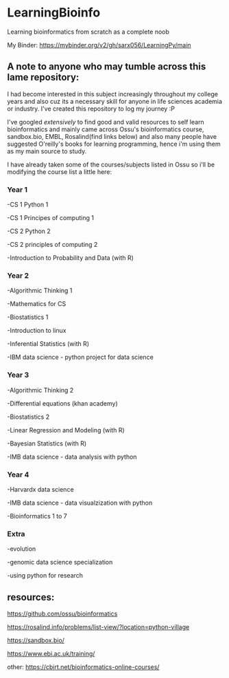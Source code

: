 # LearningBioinfo
Learning bioinformatics from scratch as a complete noob 

My Binder: 
https://mybinder.org/v2/gh/sarx056/LearningPy/main

## A note to anyone who may tumble across this lame repository: 

I had become interested in this subject increasingly throughout my college years and also cuz its a necessary skill for anyone in life sciences academia or industry. I've created this repository to log my journey :P 

I've googled *extensively* to find good and valid resources to self learn bioinformatics and mainly came across Ossu's bioinformatics course, sandbox.bio, EMBL,  Rosalind(find links below) and also many people have suggested O'reilly's books for learning programming, hence i'm using them as my main source to study. 


I have already taken some of the courses/subjects listed in Ossu so i'll be modifying the course list a little here:  

### Year 1 
-CS 1 Python 1 

-CS 1 Principes of computing 1 

-CS 2 Python 2 

-CS 2 principles of computing 2 

-Introduction to Probability and Data (with R)

### Year 2 
-Algorithmic Thinking 1 

-Mathematics for CS 

-Biostatistics 1 

-Introduction to linux 

-Inferential Statistics (with R)

-IBM data science - python project for data science


### Year 3
-Algorithmic Thinking 2 

-Differential equations (khan academy) 

-Biostatistics 2 

-Linear Regression and Modeling (with R)

-Bayesian Statistics (with R)

-IMB data science - data analysis with python 

### Year 4 
-Harvardx data science 

-IMB data science - data visualzization with python

-Bioinformatics 1 to 7 

### Extra 
-evolution 

-genomic data science specialization

-using python for research 


## resources: 

https://github.com/ossu/bioinformatics

https://rosalind.info/problems/list-view/?location=python-village

https://sandbox.bio/

https://www.ebi.ac.uk/training/

other: https://cbirt.net/bioinformatics-online-courses/
